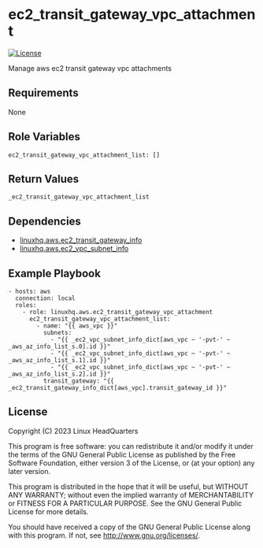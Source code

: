 # ec2\_transit\_gateway\_vpc\_attachment

[![License](https://img.shields.io/badge/license-GPLv3-lightgreen)](https://www.gnu.org/licenses/gpl-3.0.en.html#license-text)

Manage aws ec2 transit gateway vpc attachments

## Requirements

None

## Role Variables

    ec2_transit_gateway_vpc_attachment_list: []

## Return Values

    _ec2_transit_gateway_vpc_attachment_list

## Dependencies

* [linuxhq.aws.ec2\_transit\_gateway\_info](https://github.com/linuxhq/ansible-collection-aws/tree/main/roles/ec2_transit_gateway_info)
* [linuxhq.aws.ec2\_vpc\_subnet\_info](https://github.com/linuxhq/ansible-collection-aws/tree/main/roles/ec2_vpc_subnet_info)

## Example Playbook

    - hosts: aws
      connection: local
      roles:
        - role: linuxhq.aws.ec2_transit_gateway_vpc_attachment
          ec2_transit_gateway_vpc_attachment_list:
            - name: "{{ aws_vpc }}"
              subnets:
                - "{{ _ec2_vpc_subnet_info_dict[aws_vpc ~ '-pvt-' ~ _aws_az_info_list_s.0].id }}"
                - "{{ _ec2_vpc_subnet_info_dict[aws_vpc ~ '-pvt-' ~ _aws_az_info_list_s.1].id }}"
                - "{{ _ec2_vpc_subnet_info_dict[aws_vpc ~ '-pvt-' ~ _aws_az_info_list_s.2].id }}"
              transit_gateway: "{{ _ec2_transit_gateway_info_dict[aws_vpc].transit_gateway_id }}"

## License

Copyright (C) 2023 Linux HeadQuarters

This program is free software: you can redistribute it and/or modify
it under the terms of the GNU General Public License as published by
the Free Software Foundation, either version 3 of the License, or
(at your option) any later version.

This program is distributed in the hope that it will be useful,
but WITHOUT ANY WARRANTY; without even the implied warranty of
MERCHANTABILITY or FITNESS FOR A PARTICULAR PURPOSE. See the
GNU General Public License for more details.

You should have received a copy of the GNU General Public License
along with this program. If not, see <http://www.gnu.org/licenses/>.
